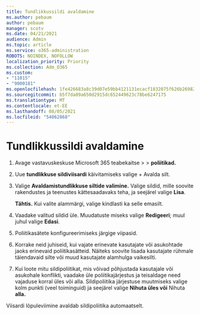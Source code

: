```yaml
---
title: Tundlikkussildi avaldamine
ms.author: pebaum
author: pebaum
manager: scotv
ms.date: 04/21/2021
audience: Admin
ms.topic: article
ms.service: o365-administration
ROBOTS: NOINDEX, NOFOLLOW
localization_priority: Priority
ms.collection: Adm_O365
ms.custom:
- "11015"
- "9000181"
ms.openlocfilehash: 1fe426683a8c39d07e59bb4121131ecacf1832075f626b26982ec0ede3c24698
ms.sourcegitcommit: b5f7da89a650d2915dc652449623c78be6247175
ms.translationtype: MT
ms.contentlocale: et-EE
ms.lasthandoff: 08/05/2021
ms.locfileid: "54062868"
---
```

# <a name="how-to-publish-a-sensitivity-label"></a>Tundlikkussildi avaldamine

1. Avage vastavuskeskuse Microsoft 365 teabekaitse >   >  **poliitikad.**

1. Uue **tundlikkuse sildiviisardi** käivitamiseks valige + Avalda silt.

1. Valige **Avaldamistundlikkuse siltide valimine.** Valige sildid, mille soovite rakendustes ja teenustes kättesaadavaks teha, ja seejärel valige **Lisa**.

    **Tähtis.** Kui valite alammärgi, valige kindlasti ka selle emasilt.

1. Vaadake valitud sildid üle. Muudatuste miseks valige **Redigeeri**; muul juhul valige **Edasi**.

1. Poliitikasätete konfigureerimiseks järgige viipasid.

1. Korrake neid juhiseid, kui vajate erinevate kasutajate või asukohtade jaoks erinevaid poliitikasätteid. Näiteks soovite lisada kasutajate rühmale täiendavaid silte või muud kasutajate alamhulga vaikesilti.

1. Kui loote mitu sildipoliitikat, mis võivad põhjustada kasutajale või asukohale konflikti, vaadake üle poliitikajärjestus ja teisaldage need vajaduse korral üles või alla. Sildipoliitika järjestuse muutmiseks valige kolm punkti (veel toiminguid) ja seejärel valige **Nihuta üles või** Nihuta **alla.**

Viisardi lõpuleviimine avaldab sildipoliitika automaatselt.